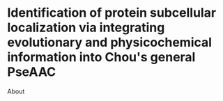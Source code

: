 # Identification of protein subcellular localization via integrating evolutionary and physicochemical information into Chou's general PseAAC

About

